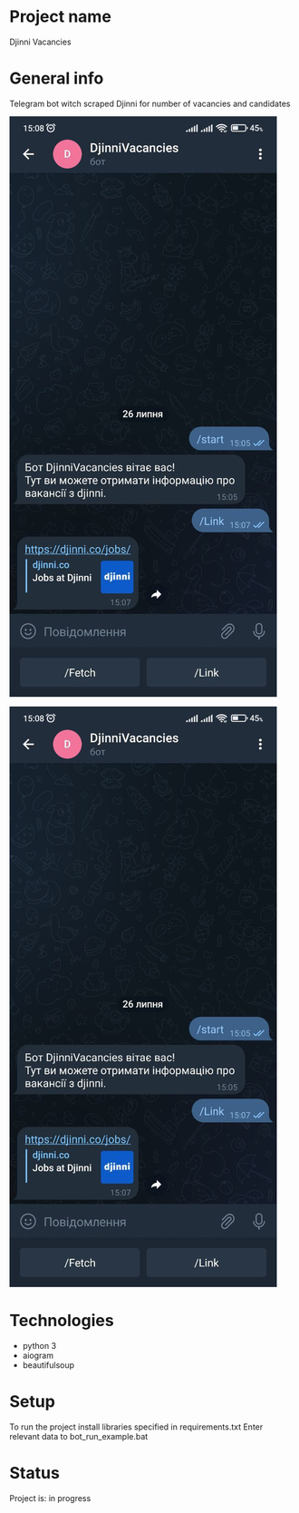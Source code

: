 # Project name
Djinni Vacancies

# General info
Telegram bot witсh scraped Djinni for number of vacancies and candidates

![](static/screenshots/screen1.jpg)

![](static/screenshots/screen1.jpg)

# Technologies
* python 3
* aiogram
* beautifulsoup

# Setup
To run the project install libraries specified in requirements.txt
Enter relevant data to bot_run_example.bat

# Status
Project is: in progress
